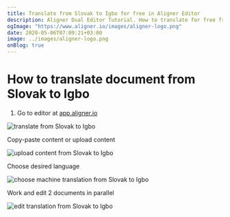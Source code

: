 ```yaml
---
title: Translate from Slovak to Igbo for free in Aligner Editor
description: Aligner Dual Editor Tutorial. How to translate for free from Slovak to Igbo. Aligner is multilingual document management platform. 
ogImage: "https://www.aligner.io/images/aligner-logo.png"
date: 2020-05-06T07:09:21+03:00
image: ../images/aligner-logo.png
onBlog: true
---
```


# How to translate document from Slovak to Igbo

1. Go to editor at [app.aligner.io](https://app.aligner.io "Aligner App web page")

![translate from Slovak to Igbo](../aligner-blank-editor.png "translate from Slovak to Igbo")

Copy-paste content or upload content

![upload content from Slovak to Igbo](../aligner-uploaded-document.png "upload content from Slovak to Igbo")

Choose desired language

![choose machine translation from Slovak to Igbo](../aligner-language-dropdown.png "choose machine translation from Slovak to Igbo")

Work and edit 2 documents in parallel

![edit translation from Slovak to Igbo](../aligner-double-sitded-editor.png "edit translation from Slovak to Igbo")

